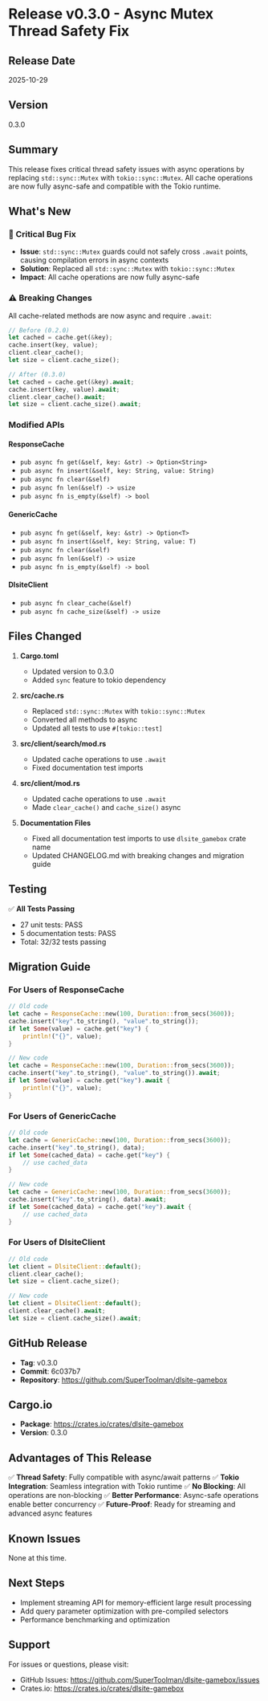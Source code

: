 # Release v0.3.0 - Async Mutex Thread Safety Fix

## Release Date
2025-10-29

## Version
0.3.0

## Summary
This release fixes critical thread safety issues with async operations by replacing `std::sync::Mutex` with `tokio::sync::Mutex`. All cache operations are now fully async-safe and compatible with the Tokio runtime.

## What's New

### 🔧 Critical Bug Fix
- **Issue**: `std::sync::Mutex` guards could not safely cross `.await` points, causing compilation errors in async contexts
- **Solution**: Replaced all `std::sync::Mutex` with `tokio::sync::Mutex`
- **Impact**: All cache operations are now fully async-safe

### ⚠️ Breaking Changes

All cache-related methods are now async and require `.await`:

```rust
// Before (0.2.0)
let cached = cache.get(&key);
cache.insert(key, value);
client.clear_cache();
let size = client.cache_size();

// After (0.3.0)
let cached = cache.get(&key).await;
cache.insert(key, value).await;
client.clear_cache().await;
let size = client.cache_size().await;
```

### Modified APIs

#### ResponseCache
- `pub async fn get(&self, key: &str) -> Option<String>`
- `pub async fn insert(&self, key: String, value: String)`
- `pub async fn clear(&self)`
- `pub async fn len(&self) -> usize`
- `pub async fn is_empty(&self) -> bool`

#### GenericCache<T>
- `pub async fn get(&self, key: &str) -> Option<T>`
- `pub async fn insert(&self, key: String, value: T)`
- `pub async fn clear(&self)`
- `pub async fn len(&self) -> usize`
- `pub async fn is_empty(&self) -> bool`

#### DlsiteClient
- `pub async fn clear_cache(&self)`
- `pub async fn cache_size(&self) -> usize`

## Files Changed

1. **Cargo.toml**
   - Updated version to 0.3.0
   - Added `sync` feature to tokio dependency

2. **src/cache.rs**
   - Replaced `std::sync::Mutex` with `tokio::sync::Mutex`
   - Converted all methods to async
   - Updated all tests to use `#[tokio::test]`

3. **src/client/search/mod.rs**
   - Updated cache operations to use `.await`
   - Fixed documentation test imports

4. **src/client/mod.rs**
   - Updated cache operations to use `.await`
   - Made `clear_cache()` and `cache_size()` async

5. **Documentation Files**
   - Fixed all documentation test imports to use `dlsite_gamebox` crate name
   - Updated CHANGELOG.md with breaking changes and migration guide

## Testing

✅ **All Tests Passing**
- 27 unit tests: PASS
- 5 documentation tests: PASS
- Total: 32/32 tests passing

## Migration Guide

### For Users of ResponseCache

```rust
// Old code
let cache = ResponseCache::new(100, Duration::from_secs(3600));
cache.insert("key".to_string(), "value".to_string());
if let Some(value) = cache.get("key") {
    println!("{}", value);
}

// New code
let cache = ResponseCache::new(100, Duration::from_secs(3600));
cache.insert("key".to_string(), "value".to_string()).await;
if let Some(value) = cache.get("key").await {
    println!("{}", value);
}
```

### For Users of GenericCache

```rust
// Old code
let cache = GenericCache::new(100, Duration::from_secs(3600));
cache.insert("key".to_string(), data);
if let Some(cached_data) = cache.get("key") {
    // use cached_data
}

// New code
let cache = GenericCache::new(100, Duration::from_secs(3600));
cache.insert("key".to_string(), data).await;
if let Some(cached_data) = cache.get("key").await {
    // use cached_data
}
```

### For Users of DlsiteClient

```rust
// Old code
let client = DlsiteClient::default();
client.clear_cache();
let size = client.cache_size();

// New code
let client = DlsiteClient::default();
client.clear_cache().await;
let size = client.cache_size().await;
```

## GitHub Release
- **Tag**: v0.3.0
- **Commit**: 6c037b7
- **Repository**: https://github.com/SuperToolman/dlsite-gamebox

## Cargo.io
- **Package**: https://crates.io/crates/dlsite-gamebox
- **Version**: 0.3.0

## Advantages of This Release

✅ **Thread Safety**: Fully compatible with async/await patterns
✅ **Tokio Integration**: Seamless integration with Tokio runtime
✅ **No Blocking**: All operations are non-blocking
✅ **Better Performance**: Async-safe operations enable better concurrency
✅ **Future-Proof**: Ready for streaming and advanced async features

## Known Issues

None at this time.

## Next Steps

- Implement streaming API for memory-efficient large result processing
- Add query parameter optimization with pre-compiled selectors
- Performance benchmarking and optimization

## Support

For issues or questions, please visit:
- GitHub Issues: https://github.com/SuperToolman/dlsite-gamebox/issues
- Crates.io: https://crates.io/crates/dlsite-gamebox

